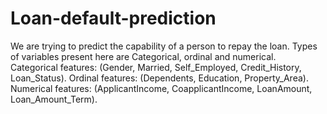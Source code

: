 # Loan-default-prediction
We are trying to predict the capability of a person to repay the loan. 
Types of variables present here are Categorical, ordinal and numerical.
    Categorical features: (Gender, Married, Self_Employed, Credit_History, Loan_Status).
    Ordinal features: (Dependents, Education, Property_Area).
    Numerical features: (ApplicantIncome, CoapplicantIncome, LoanAmount, Loan_Amount_Term).
